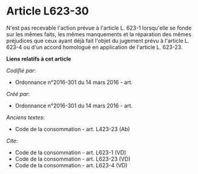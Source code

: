 # Article L623-30

N'est pas recevable l'action prévue à l'article L. 623-1 lorsqu'elle se fonde sur les mêmes faits, les mêmes manquements et
la réparation des mêmes préjudices que ceux ayant déjà fait l'objet du jugement prévu à l'article L. 623-4 ou d'un accord
homologué en application de l'article L. 623-23.

**Liens relatifs à cet article**

_Codifié par_:

  - Ordonnance n°2016-301 du 14 mars 2016 - art.

_Créé par_:

  - Ordonnance n°2016-301 du 14 mars 2016 - art.

_Anciens textes_:

  - Code de la consommation - art. L423-23 (Ab)

_Cite_:

  - Code de la consommation - art. L623-1 (VD)
  - Code de la consommation - art. L623-23 (VD)
  - Code de la consommation - art. L623-4 (VD)
